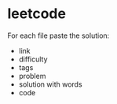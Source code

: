 # leetcode

For each file paste the solution:
- link
- difficulty
- tags
- problem
- solution with words
- code
